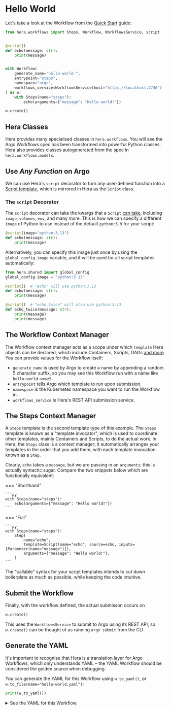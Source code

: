 # Hello World

Let's take a look at the Workflow from the [Quick Start](./quick-start.md) guide:

```py
from hera.workflows import Steps, Workflow, WorkflowsService, script


@script()
def echo(message: str):
    print(message)


with Workflow(
    generate_name="hello-world-",
    entrypoint="steps",
    namespace="argo",
    workflows_service=WorkflowsService(host="https://localhost:2746")
) as w:
    with Steps(name="steps"):
        echo(arguments={"message": "Hello world!"})

w.create()
```

## Hera Classes

Hera provides many specialised classes in `hera.workflows`. You will see the Argo Workflows spec has been transformed
into powerful Python classes. Hera also provides classes autogenerated from the spec in `hera.workflows.models`.

## Use *Any Function* on Argo

We can use Hera's `script` decorator to turn any user-defined function into a
[Script template](https://argoproj.github.io/argo-workflows/workflow-concepts/#script), which is mirrored in Hera as the
`Script` class.

### The `script` Decorator

The `script` decorator can take the kwargs that a `Script` [can take](../api/workflows/hera.md#hera.workflows.Script),
including `image`, `volumes`, `env`, and many more. This is how we can specify a different `image` of Python to use
instead of the default `python:3.9` for your script:

```py
@script(image="python:3.13")
def echo(message: str):
    print(message)
```

Alternatively, you can specify this image just once by using the `global_config.image` variable, and it will be used for
all script templates automatically:

```py
from hera.shared import global_config
global_config.image = "python:3.13"

@script()  # "echo" will use python:3.13
def echo(message: str):
    print(message)

@script()  # "echo_twice" will also use python:3.13
def echo_twice(message: str):
    print(message)
    print(message)
```

## The Workflow Context Manager

The Workflow context manager acts as a scope under which `template` Hera objects can be declared, which include
Containers, Scripts, DAGs [and more](https://argoproj.github.io/argo-workflows/workflow-concepts/#template-types). You
can provide values for the Workflow itself:

* `generate_name` is used by Argo to create a name by appending a random 5 character suffix, so you may see this
  Workflow run with a name like `hello-world-vmsz5`.
* `entrypoint` tells Argo which template to run upon submission.
* `namespace` is the Kubernetes namespace you want to run the Workflow in.
* `workflows_service` is Hera's REST API submission service.

## The Steps Context Manager

A `Steps` template is the second template type of this example. The `Steps` template is known as a "template invocator",
which is used to coordinate other templates, mainly Containers and Scripts, to do the actual work. In Hera, the `Steps`
class is a context manager; it automatically arranges your templates in the order that you add them, with each template
invocation known as a `Step`.

Clearly, `echo` takes a `message`, but we are passing in an `arguments`; this is actually syntactic sugar. Compare the
two snippets below which are functionally equivalent:

=== "Shorthand"

    ```py
    with Steps(name="steps"):
        echo(arguments={"message": "Hello world!"})
    ```

=== "Full"

    ```py
    with Steps(name="steps"):
        Step(
            name="echo",
            template=Script(name="echo", source=echo, inputs=[Parameter(name="message")]),
            arguments={"message": "Hello world!"},
        )
    ```

The "callable" syntax for your script templates intends to cut down boilerplate as much as possible, while keeping the
code intuitive.

## Submit the Workflow

Finally, with the workflow defined, the actual submisson occurs on

```py
w.create()
```

This uses the `WorkflowsService` to submit to Argo using its REST API, so `w.create()` can be thought of as running
`argo submit` from the CLI.

## Generate the YAML

It's important to recognise that Hera is a translation layer for Argo Workflows, which only understands YAML – the YAML
Workflow should be considered the golden source when debugging.

You can generate the YAML for this Workflow using `w.to_yaml()`, or `w.to_file(name="hello-world.yaml")`:

```py
print(w.to_yaml())
```

<details><summary>See the YAML for this Workflow.</summary>

```yaml
apiVersion: argoproj.io/v1alpha1
kind: Workflow
metadata:
  generateName: hello-world-
  namespace: argo
spec:
  entrypoint: steps
  templates:
  - name: steps
    steps:
    - - name: echo
        template: echo
        arguments:
          parameters:
          - name: message
            value: Hello world!
  - name: echo
    inputs:
      parameters:
      - name: message
    script:
      image: python:3.9
      source: |-
        import os
        import sys
        sys.path.append(os.getcwd())
        import json
        try: message = json.loads(r'''{{inputs.parameters.message}}''')
        except: message = r'''{{inputs.parameters.message}}'''

        print(message)
      command:
      - python
```

</details>
